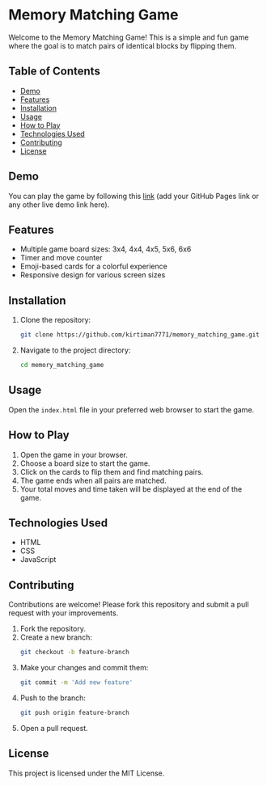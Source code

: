 # Memory Matching Game

Welcome to the Memory Matching Game! This is a simple and fun game where the goal is to match pairs of identical blocks by flipping them.

## Table of Contents
- [Demo](#demo)
- [Features](#features)
- [Installation](#installation)
- [Usage](#usage)
- [How to Play](#how-to-play)
- [Technologies Used](#technologies-used)
- [Contributing](#contributing)
- [License](#license)

## Demo
You can play the game by following this [link](#) (add your GitHub Pages link or any other live demo link here).

## Features
- Multiple game board sizes: 3x4, 4x4, 4x5, 5x6, 6x6
- Timer and move counter
- Emoji-based cards for a colorful experience
- Responsive design for various screen sizes

## Installation
1. Clone the repository:
    ```bash
    git clone https://github.com/kirtiman7771/memory_matching_game.git
    ```
2. Navigate to the project directory:
    ```bash
    cd memory_matching_game
    ```

## Usage
Open the `index.html` file in your preferred web browser to start the game.

## How to Play
1. Open the game in your browser.
2. Choose a board size to start the game.
3. Click on the cards to flip them and find matching pairs.
4. The game ends when all pairs are matched.
5. Your total moves and time taken will be displayed at the end of the game.

## Technologies Used
- HTML
- CSS
- JavaScript

## Contributing
Contributions are welcome! Please fork this repository and submit a pull request with your improvements.

1. Fork the repository.
2. Create a new branch:
    ```bash
    git checkout -b feature-branch
    ```
3. Make your changes and commit them:
    ```bash
    git commit -m 'Add new feature'
    ```
4. Push to the branch:
    ```bash
    git push origin feature-branch
    ```
5. Open a pull request.

## License
This project is licensed under the MIT License.
